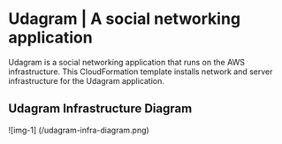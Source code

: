 # Udagram | A social networking application

Udagram is a social networking application that runs on the AWS infrastructure. This CloudFormation template installs network and server infrastructure for the Udagram application.

## Udagram Infrastructure Diagram

![img-1] (/udagram-infra-diagram.png)

